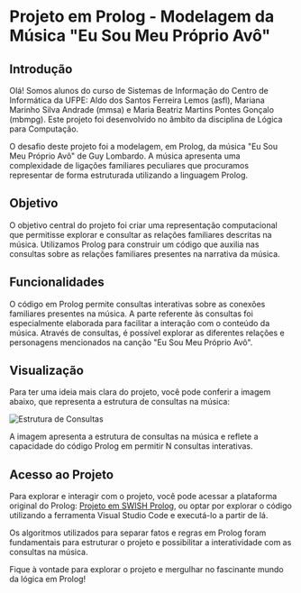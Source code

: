 # Projeto em Prolog - Modelagem da Música "Eu Sou Meu Próprio Avô"

## Introdução

Olá! Somos alunos do curso de Sistemas de Informação do Centro de Informática da UFPE: Aldo dos Santos Ferreira Lemos (asfl), Mariana Marinho Silva Andrade (mmsa) e Maria Beatriz Martins Pontes Gonçalo (mbmpg). Este projeto foi desenvolvido no âmbito da disciplina de Lógica para Computação.

O desafio deste projeto foi a modelagem, em Prolog, da música "Eu Sou Meu Próprio Avô" de Guy Lombardo. A música apresenta uma complexidade de ligações familiares peculiares que procuramos representar de forma estruturada utilizando a linguagem Prolog.

## Objetivo

O objetivo central do projeto foi criar uma representação computacional que permitisse explorar e consultar as relações familiares descritas na música. Utilizamos Prolog para construir um código que auxilia nas consultas sobre as relações familiares presentes na narrativa da música.

## Funcionalidades

O código em Prolog permite consultas interativas sobre as conexões familiares presentes na música. A parte referente às consultas foi especialmente elaborada para facilitar a interação com o conteúdo da música. Através de consultas, é possível explorar as diferentes relações e personagens mencionados na canção "Eu Sou Meu Próprio Avô".

## Visualização

Para ter uma ideia mais clara do projeto, você pode conferir a imagem abaixo, que representa a estrutura de consultas na música:

![Estrutura de Consultas](https://github.com/gugaldox/project-prolog/blob/c533e2d0d8c70215e7f7ce3dc33aa03c8165fdad/project-prolog.jfif)

A imagem apresenta a estrutura de consultas na música e reflete a capacidade do código Prolog em permitir N consultas interativas.

## Acesso ao Projeto

Para explorar e interagir com o projeto, você pode acessar a plataforma original do Prolog: [Projeto em SWISH Prolog](https://swish.swi-prolog.org/p/intro.swinb), ou optar por explorar o código utilizando a ferramenta Visual Studio Code e executá-lo a partir de lá.

Os algoritmos utilizados para separar fatos e regras em Prolog foram fundamentais para estruturar o projeto e possibilitar a interatividade com as consultas na música.

Fique à vontade para explorar o projeto e mergulhar no fascinante mundo da lógica em Prolog!


